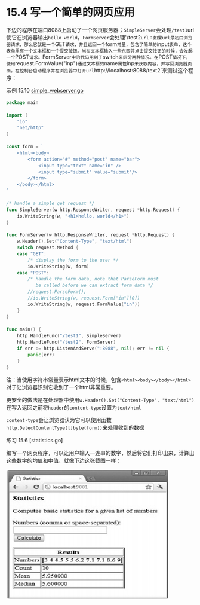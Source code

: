 # 15.4 写一个简单的网页应用

下边的程序在端口8088上启动了一个网页服务器；`SimpleServer`会处理`/test1`url使它在浏览器输出`hello world`。`FormServer`会处理'/test2`url：如果url最初由浏览器请求，那么它就是一个`GET`请求，并且返回一个`form`常量，包含了简单的`input`表单，这个表单里有一个文本框和一个提交按钮。当在文本框输入一些东西并点击提交按钮的时候，会发起一个`POST`请求。`FormServer`中的代码用到了`switch`来区分两种情况。在`POST`情况下，使用`request.FormValue("inp")`通过文本框的`name`属性`inp`来获取内容，并写回浏览器页面。在控制台启动程序并在浏览器中打开url`http://localhost:8088/text2`来测试这个程序：

示例 15.10 [simple_webserver.go](examples/chapter_15/simple_webserver.go)
```go
package main

import (
	"io"
	"net/http"
)

const form = `
	<html><body>
		<form action="#" method="post" name="bar">
			<input type="text" name="in" />
			<input type="submit" value="submit"/>
		</form>
	</body></html>
`

/* handle a simple get request */
func SimpleServer(w http.ResponseWriter, request *http.Request) {
	io.WriteString(w, "<h1>hello, world</h1>")
}

func FormServer(w http.ResponseWriter, request *http.Request) {
	w.Header().Set("Content-Type", "text/html")
	switch request.Method {
	case "GET":
		/* display the form to the user */
		io.WriteString(w, form)
	case "POST":
		/* handle the form data, note that ParseForm must
		   be called before we can extract form data */
		//request.ParseForm();
		//io.WriteString(w, request.Form["in"][0])
		io.WriteString(w, request.FormValue("in"))
	}
}

func main() {
	http.HandleFunc("/test1", SimpleServer)
	http.HandleFunc("/test2", FormServer)
	if err := http.ListenAndServe(":8088", nil); err != nil {
		panic(err)
	}
}
```
注：当使用字符串常量表示html文本的时候，包含`<html><body></body></html>`对于让浏览器识别它收到了一个html非常重要。

更安全的做法是在处理器中使用`w.Header().Set("Content-Type", "text/html")`在写入返回之前将`header`的`content-type`设置为`text/html`

`content-type`会让浏览器认为它可以使用函数`http.DetectContentType([]byte(form))`来处理收到的数据

练习 15.6 [statistics.go]

编写一个网页程序，可以让用户输入一连串的数字，然后将它们打印出来，计算出这些数字的均值和中值，就像下边这张截图一样：

![](../images/15.4_fig15.1.jpg?raw=true)
